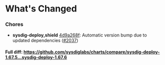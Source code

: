 # What's Changed

### Chores
- **sysdig-deploy,shield** [4d9a268f](https://github.com/sysdiglabs/charts/commit/4d9a268fb941a3bf737131238c6207ef4ec0fc6b): Automatic version bump due to updated dependencies ([#2037](https://github.com/sysdiglabs/charts/issues/2037))
#### Full diff: https://github.com/sysdiglabs/charts/compare/sysdig-deploy-1.67.5...sysdig-deploy-1.67.6
